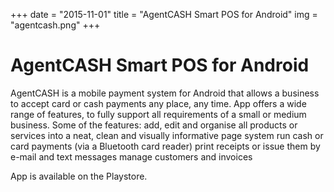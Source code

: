 +++
date        = "2015-11-01"
title       = "AgentCASH Smart POS for Android"
img 		= "agentcash.png"
+++

# AgentCASH Smart POS for Android


AgentCASH is a mobile payment system for Android that allows a business to accept card or cash payments any place, any time. 
App offers a wide range of features, to fully support all requirements of a small or medium business.
Some of the features:
add, edit and organise all products or services into a neat, clean and visually informative page system
run cash or card payments (via a Bluetooth card reader)
print receipts or issue them by e-mail and text messages
manage customers and invoices

App is available on the Playstore.
